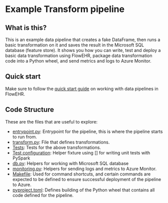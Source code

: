 # Example Transform pipeline

## What is this?

This is an example data pipeline that creates a fake DataFrame, then runs a basic transformation on it and saves the result in the Microsoft SQL database (feature store). It shows you how you can write, test and deploy a basic data transformation using FlowEHR, package data transformation code into a Python wheel, and send metrics and logs to Azure Monitor.

## Quick start

Make sure to follow the [quick start guide](../docs/quick_start.md) on working with data pipelines in FlowEHR.

## Code Structure

These are the files that are useful to explore:
- [entrypoint.py](./src/example_transform/entrypoint.py): Entrypoint for the pipeline, this is where the pipeline starts to run from.
- [transform.py](./src/example_transform/transform.py): File that defines transformations.
- [Tests](./src/example_transform/tests/test_transform.py): Tests for the above transformations.
- [Test configuration](./src/example_transform/tests/conftest.py): Helper fixture using [] for writing unit tests with PySpark
- [db.py](./src/example_transform/db.py): Helpers for working with Microsoft SQL database
- [monitoring.py](./src/example_transform/monitoring.py): Helpers for sending logs and metrics to Azure Monitor.
- [Makefile](./Makefile): Used for command shortcuts, and certain commands are expected to be defined to ensure successful deployment of the pipeline to Azure.
- [pyproject.toml](./pyproject.toml): Defines building of the Python wheel that contains all code defined for the pipeline.
